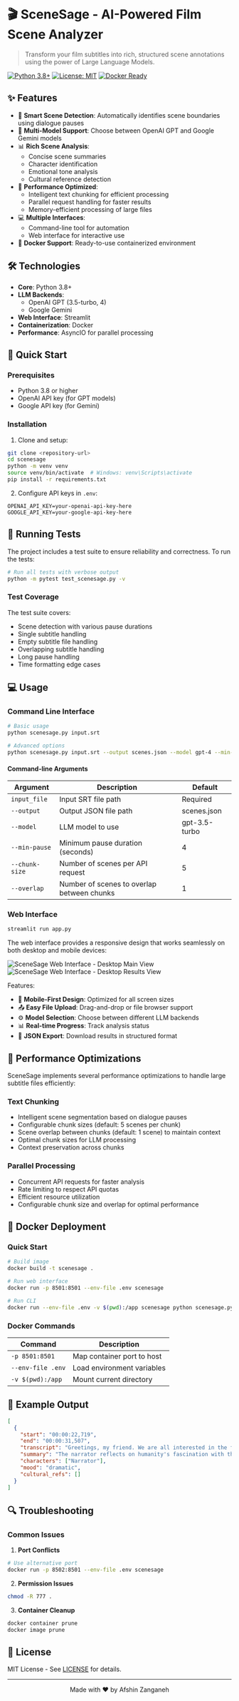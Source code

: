 # 🎬 SceneSage - AI-Powered Film Scene Analyzer

> Transform your film subtitles into rich, structured scene annotations using the power of Large Language Models.

[![Python 3.8+](https://img.shields.io/badge/python-3.8+-blue.svg)](https://www.python.org/downloads/)
[![License: MIT](https://img.shields.io/badge/License-MIT-yellow.svg)](https://opensource.org/licenses/MIT)
[![Docker Ready](https://img.shields.io/badge/docker-ready-blue.svg)](https://www.docker.com/)

## ✨ Features

- 🎯 **Smart Scene Detection**: Automatically identifies scene boundaries using dialogue pauses
- 🤖 **Multi-Model Support**: Choose between OpenAI GPT and Google Gemini models
- 📊 **Rich Scene Analysis**:
  - Concise scene summaries
  - Character identification
  - Emotional tone analysis
  - Cultural reference detection
- 🚀 **Performance Optimized**:
  - Intelligent text chunking for efficient processing
  - Parallel request handling for faster results
  - Memory-efficient processing of large files
- 💻 **Multiple Interfaces**:
  - Command-line tool for automation
  - Web interface for interactive use
- 🐳 **Docker Support**: Ready-to-use containerized environment

## 🛠️ Technologies

- **Core**: Python 3.8+
- **LLM Backends**:
  - OpenAI GPT (3.5-turbo, 4)
  - Google Gemini
- **Web Interface**: Streamlit
- **Containerization**: Docker
- **Performance**: AsyncIO for parallel processing

## 🚀 Quick Start

### Prerequisites

- Python 3.8 or higher
- OpenAI API key (for GPT models)
- Google API key (for Gemini)

### Installation

1. Clone and setup:

```bash
git clone <repository-url>
cd scenesage
python -m venv venv
source venv/bin/activate  # Windows: venv\Scripts\activate
pip install -r requirements.txt
```

2. Configure API keys in `.env`:

```env
OPENAI_API_KEY=your-openai-api-key-here
GOOGLE_API_KEY=your-google-api-key-here
```

## 🧪 Running Tests

The project includes a test suite to ensure reliability and correctness. To run the tests:

```bash
# Run all tests with verbose output
python -m pytest test_scenesage.py -v
```

### Test Coverage

The test suite covers:

- Scene detection with various pause durations
- Single subtitle handling
- Empty subtitle file handling
- Overlapping subtitle handling
- Long pause handling
- Time formatting edge cases

## 💻 Usage

### Command Line Interface

```bash
# Basic usage
python scenesage.py input.srt

# Advanced options
python scenesage.py input.srt --output scenes.json --model gpt-4 --min-pause 5
```

#### Command-line Arguments

| Argument       | Description                                | Default       |
| -------------- | ------------------------------------------ | ------------- |
| `input_file`   | Input SRT file path                        | Required      |
| `--output`     | Output JSON file path                      | scenes.json   |
| `--model`      | LLM model to use                           | gpt-3.5-turbo |
| `--min-pause`  | Minimum pause duration (seconds)           | 4             |
| `--chunk-size` | Number of scenes per API request           | 5             |
| `--overlap`    | Number of scenes to overlap between chunks | 1             |

### Web Interface

```bash
streamlit run app.py
```

The web interface provides a responsive design that works seamlessly on both desktop and mobile devices:

![SceneSage Web Interface - Desktop Main View](screenshots/desktop-main.png)
![SceneSage Web Interface - Desktop Results View](screenshots/desktop-results.png)

Features:

- 📱 **Mobile-First Design**: Optimized for all screen sizes
- 📤 **Easy File Upload**: Drag-and-drop or file browser support
- ⚙️ **Model Selection**: Choose between different LLM backends
- 📊 **Real-time Progress**: Track analysis status
- 💾 **JSON Export**: Download results in structured format

## 🔧 Performance Optimizations

SceneSage implements several performance optimizations to handle large subtitle files efficiently:

### Text Chunking

- Intelligent scene segmentation based on dialogue pauses
- Configurable chunk sizes (default: 5 scenes per chunk)
- Scene overlap between chunks (default: 1 scene) to maintain context
- Optimal chunk sizes for LLM processing
- Context preservation across chunks

### Parallel Processing

- Concurrent API requests for faster analysis
- Rate limiting to respect API quotas
- Efficient resource utilization
- Configurable chunk size and overlap for optimal performance

## 🐳 Docker Deployment

### Quick Start

```bash
# Build image
docker build -t scenesage .

# Run web interface
docker run -p 8501:8501 --env-file .env scenesage

# Run CLI
docker run --env-file .env -v $(pwd):/app scenesage python scenesage.py input.srt
```

### Docker Commands

| Command           | Description                |
| ----------------- | -------------------------- |
| `-p 8501:8501`    | Map container port to host |
| `--env-file .env` | Load environment variables |
| `-v $(pwd):/app`  | Mount current directory    |

## 📝 Example Output

```json
[
  {
    "start": "00:00:22,719",
    "end": "00:00:31,507",
    "transcript": "Greetings, my friend. We are all interested in the future...",
    "summary": "The narrator reflects on humanity's fascination with the future.",
    "characters": ["Narrator"],
    "mood": "dramatic",
    "cultural_refs": []
  }
]
```

## 🔍 Troubleshooting

### Common Issues

1. **Port Conflicts**

```bash
# Use alternative port
docker run -p 8502:8501 --env-file .env scenesage
```

2. **Permission Issues**

```bash
chmod -R 777 .
```

3. **Container Cleanup**

```bash
docker container prune
docker image prune
```

## 📄 License

MIT License - See [LICENSE](LICENSE) for details.

---

<div align="center">
Made with ❤️ by Afshin Zanganeh
</div>
